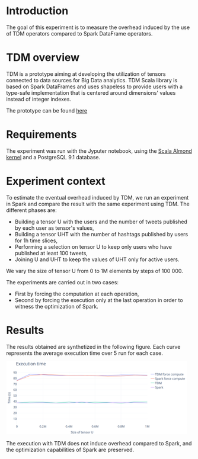 # Introduction
The goal of this experiment is to measure the overhead induced by the use of TDM operators compared to Spark DataFrame operators.

# TDM overview
TDM is a prototype aiming at developing the utilization of tensors connected to data sources for Big Data analytics. TDM Scala library is based on Spark DataFrames and uses shapeless to provide users with a type-safe implementation that is centered around dimensions' values instead of integer indexes.

The prototype can be found [here](https://github.com/AnnabelleGillet/TDM)

# Requirements
The experiment was run with the Jyputer notebook, using the [Scala Almond kernel](https://almond.sh/) and a PostgreSQL 9.1 database.

# Experiment context
To estimate the eventual overhead induced by TDM, we run an experiment in Spark and compare the result with the same experiment using TDM. The different phases are: 
* Building a tensor U with the users and the number of tweets published by each user as tensor's values, 
* Building a tensor UHT with the number of hashtags published by users for 1h time slices, 
* Performing a selection on tensor U to keep only users who have published at least 100 tweets, 
* Joining U and UHT to keep the values of UHT only for active users. 

We vary the size of tensor U from 0 to 1M elements by steps of 100 000. 

The experiments are carried out in two cases: 
* First by forcing the computation at each operation, 
* Second by forcing the execution only at the last operation in order to witness the optimization of Spark.

# Results
The results obtained are synthetized in the following figure. Each curve represents the average execution time over 5 run for each case.

![](results.png)

The execution with TDM does not induce overhead compared to Spark, and the optimization capabilities of Spark are preserved.
